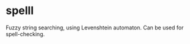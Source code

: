 spelll
======

Fuzzy string searching, using Levenshtein automaton. Can be used for spell-checking.
